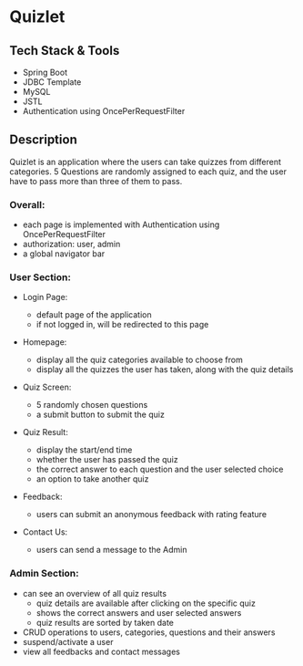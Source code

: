 # Quizlet
## Tech Stack & Tools
- Spring Boot
- JDBC Template
- MySQL
- JSTL
- Authentication using OncePerRequestFilter

## Description
Quizlet is an application where the users can take quizzes from different categories. 
5 Questions are randomly assigned to each quiz, and the user have to pass more than three 
of them to pass. 

### Overall:
  - each page is implemented with Authentication using OncePerRequestFilter
  - authorization: user, admin
  - a global navigator bar

### User Section:
- Login Page:
    - default page of the application
    - if not logged in, will be redirected to this page

- Homepage:
    - display all the quiz categories available to choose from
    - display all the quizzes the user has taken, along with the quiz details

- Quiz Screen:
  - 5 randomly chosen questions
  - a submit button to submit the quiz

- Quiz Result:
  - display the start/end time
  - whether the user has passed the quiz
  - the correct answer to each question
    and the user selected choice
  - an option to take another quiz

- Feedback:
  - users can submit an anonymous feedback with rating feature
- Contact Us:
  - users can send a message to the Admin

### Admin Section:
- can see an overview of all quiz results
  - quiz details are available after clicking on the specific quiz
  - shows the correct answers and user selected answers
  - quiz results are sorted by taken date
- CRUD operations to users, categories, questions and their answers
- suspend/activate a user
- view all feedbacks and contact messages
